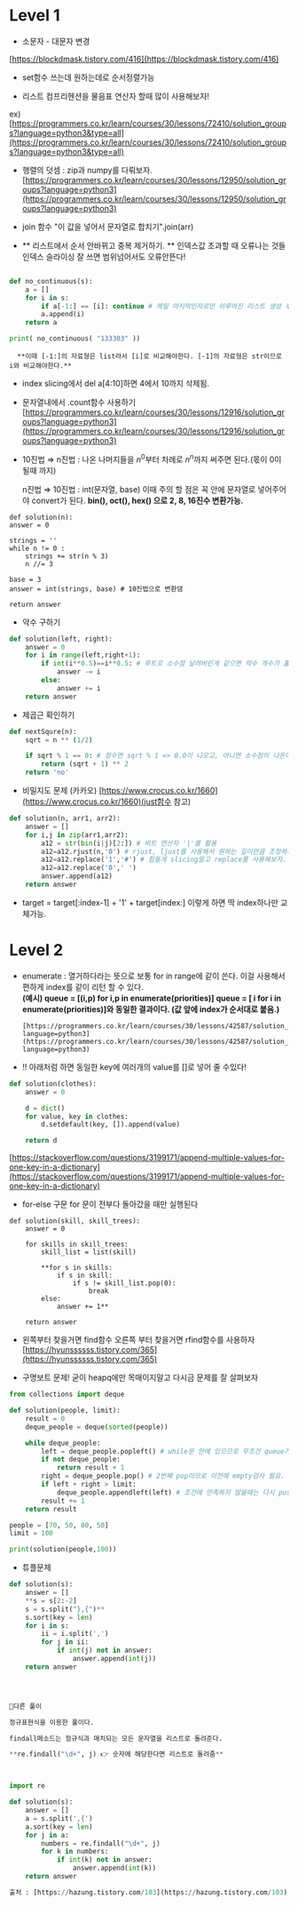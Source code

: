 # Level 1

- 소문자 - 대문자 변경

[https://blockdmask.tistory.com/416](https://blockdmask.tistory.com/416)

- set함수 쓰는데 원하는데로 순서정렬가능

- 리스트 컴프리헨션을 물음표 연산자 할때 많이 사용해보자!

ex) [https://programmers.co.kr/learn/courses/30/lessons/72410/solution_groups?language=python3&type=all](https://programmers.co.kr/learn/courses/30/lessons/72410/solution_groups?language=python3&type=all)

- 행렬의 덧셈 : zip과 numpy를 다뤄보자.
  [https://programmers.co.kr/learn/courses/30/lessons/12950/solution_groups?language=python3](https://programmers.co.kr/learn/courses/30/lessons/12950/solution_groups?language=python3)

- join 함수 "이 값을 넣어서 문자열로 합치기".join(arr)

- ** 리스트에서 순서 안바뀌고 중복 제거하기. **
  인덱스값 초과할 때 오류나는 것들 인덱스 슬라이싱 잘 쓰면 범위넘어서도 오류안뜬다!

```python

def no_continuous(s):
    a = []
    for i in s:
        if a[-1:] == [i]: continue # 제일 마지막인자로만 이루어진 리스트 생성 후 비교
        a.append(i)
    return a

print( no_continuous( "133303" ))
```

      **이때 [-1:]의 자료형은 list라서 [i]로 비교해야한다. [-1]의 자료형은 str이므로 i와 비교해야한다.**

- index slicing에서 del a[4:10]하면 4에서 10까지 삭제됨.

- 문자열내에서 .count함수 사용하기
  [https://programmers.co.kr/learn/courses/30/lessons/12916/solution_groups?language=python3](https://programmers.co.kr/learn/courses/30/lessons/12916/solution_groups?language=python3)

- 10진법 ⇒ n진법 : 나온 나머지들을 $n^0$부터 차례로 $n^n$까지 써주면 된다.(몫이 0이 될때 까지)

  n진법 ⇒ 10진법 : int(문자열, base) 이때 주의 할 점은 꼭 안에 문자열로 넣어주어야 convert가 된다.
  **bin(), oct(), hex() 으로 2, 8, 16진수 변환가능.**

```
def solution(n):
answer = 0

strings = ''
while n != 0 :
    strings += str(n % 3)
    n //= 3

base = 3
answer = int(strings, base) # 10진법으로 변환댐

return answer
```

- 약수 구하기

```python
def solution(left, right):
    answer = 0
    for i in range(left,right+1):
        if int(i**0.5)==i**0.5: # 루트로 소수점 날려버린게 같으면 약수 개수가 홀수이다!!
            answer -= i
        else:
            answer += i
    return answer
```

- 제곱근 확인하기

```python
def nextSqure(n):
    sqrt = n ** (1/2)

    if sqrt % 1 == 0: # 정수면 sqrt % 1 => 0.0이 나오고, 아니면 소수점이 나온다.
        return (sqrt + 1) ** 2
    return 'no'
```

- 비밀지도 문제 (카카오) [https://www.crocus.co.kr/1660](https://www.crocus.co.kr/1660)(just함수 참고)

```python
def solution(n, arr1, arr2):
    answer = []
    for i,j in zip(arr1,arr2):
        a12 = str(bin(i|j)[2:]) # 비트 연산자 '|'를 활용
        a12=a12.rjust(n,'0') # rjust, ljust를 사용해서 원하는 길이만큼 조정하기
        a12=a12.replace('1','#') # 힘들게 slicing말고 replace를 사용해보자.
        a12=a12.replace('0',' ')
        answer.append(a12)
    return answer
```

- target = target[:index-1] + '1' + target[index:] 이렇게 하면 딱 index하나만 교체가능.

# Level 2

- enumerate : 열거하다라는 뜻으로 보통 for in range에 같이 쓴다. 이걸 사용해서 편하게 index를 같이 리턴 할 수 있다.  
  **(예시) queue = [(i,p) for i,p in enumerate(priorities)]
  queue = [ i for i in enumerate(priorities)]와 동일한 결과이다. (값 앞에 index가 순서대로 붙음.)**

      [https://programmers.co.kr/learn/courses/30/lessons/42587/solution_groups?language=python3](https://programmers.co.kr/learn/courses/30/lessons/42587/solution_groups?language=python3)

- !! 아래처럼 하면 동일한 key에 여러개의 value를 []로 넣어 줄 수있다!

```python
def solution(clothes):
	answer = 0

	d = dict()
	for value, key in clothes:
	    d.setdefault(key, []).append(value)

	return d
```

[https://stackoverflow.com/questions/3199171/append-multiple-values-for-one-key-in-a-dictionary](https://stackoverflow.com/questions/3199171/append-multiple-values-for-one-key-in-a-dictionary)

- for-else 구문 for 문이 전부다 돌아갔을 때만 실행된다

```
def solution(skill, skill_trees):
    answer = 0

    for skills in skill_trees:
        skill_list = list(skill)

        **for s in skills:
            if s in skill:
                if s != skill_list.pop(0):
                    break
        else:
            answer += 1**

    return answer
```

- 왼쪽부터 찾을거면 find함수 오른쪽 부터 찾을거면 rfind함수를 사용하자
  [https://hyunssssss.tistory.com/365](https://hyunssssss.tistory.com/365)

- 구명보트 문제! 굳이 heapq에만 목매이지말고 다시금 문제를 잘 살펴보자

```python
from collections import deque

def solution(people, limit):
    result = 0
    deque_people = deque(sorted(people))

    while deque_people:
        left = deque_people.popleft() # while문 안에 있으므로 무조건 queue가 차 있음.
        if not deque_people:
            return result + 1
        right = deque_people.pop() # 2번째 pop이므로 이전에 empty검사 필요.
        if left + right > limit:
            deque_people.appendleft(left) # 조건에 만족하지 않을때는 다시 push해주기.
        result += 1
    return result

people = [70, 50, 80, 50]
limit = 100

print(solution(people,100))
```

- 튜플문제

```python
def solution(s):
    answer = []
    **s = s[2:-2]
    s = s.split("},{")**
    s.sort(key = len)
    for i in s:
        ii = i.split(',')
        for j in ii:
            if int(j) not in answer:
                answer.append(int(j))
    return answer




📌다른 풀이

정규표현식을 이용한 풀이다.

findall메소드는 정규식과 매치되는 모든 문자열을 리스트로 돌려준다.

**re.findall("\d+", j) 👉 숫자에 해당한다면 리스트로 돌려줌**



import re

def solution(s):
    answer = []
    a = s.split(',{')
    a.sort(key = len)
    for j in a:
        numbers = re.findall("\d+", j)
        for k in numbers:
            if int(k) not in answer:
                answer.append(int(k))
    return answer

출처 : [https://hazung.tistory.com/103](https://hazung.tistory.com/103)
```
